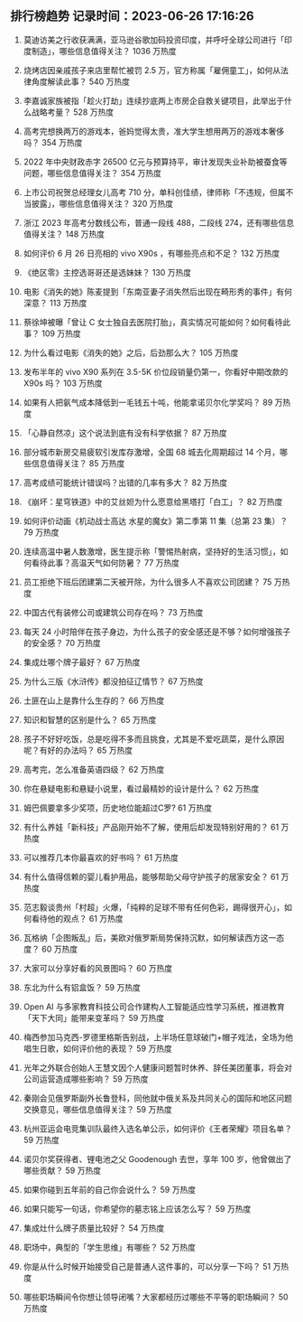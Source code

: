 
## 排行榜趋势 记录时间：2023-06-26 17:16:26
  
  1. 莫迪访美之行收获满满，亚马逊谷歌加码投资印度，并呼吁全球公司进行「印度制造」，哪些信息值得关注？ 1036 万热度
    
  2. 烧烤店因亲戚孩子来店里帮忙被罚 2.5 万，官方称属「雇佣童工」，如何从法律角度解读此事？ 540 万热度
    
  3. 李嘉诚家族被指「趁火打劫」连续抄底两上市房企自救关键项目，此举出于什么战略考量？ 528 万热度
    
  4. 高考完想换两万的游戏本，爸妈觉得太贵，准大学生想用两万的游戏本奢侈吗？ 354 万热度
    
  5. 2022 年中央财政赤字 26500 亿元与预算持平，审计发现失业补助被蚕食等问题，哪些信息值得关注？ 354 万热度
    
  6. 上市公司祝贺总经理女儿高考 710 分，单科创佳绩，律师称「不违规，但属不当披露」，哪些信息值得关注？ 320 万热度
    
  7. 浙江 2023 年高考分数线公布，普通一段线 488，二段线 274，还有哪些信息值得关注？ 148 万热度
    
  8. 如何评价 6 月 26 日亮相的 vivo X90s ，有哪些亮点和不足？ 132 万热度
    
  9. 《绝区零》主控选哥哥还是选妹妹？ 130 万热度
    
  10. 电影《消失的她》陈麦提到「东南亚妻子消失然后出现在畸形秀的事件」有何深意？ 113 万热度
    
  11. 蔡徐坤被曝「曾让 C 女士独自去医院打胎」，真实情况可能如何？如何看待此事？ 109 万热度
    
  12. 为什么看过电影《消失的她》之后，后劲那么大？ 105 万热度
    
  13. 发布半年的 vivo X90 系列在 3.5-5K 价位段销量仍第一，你看好中期改款的 X90s 吗？ 103 万热度
    
  14. 如果有人把氨气成本降低到一毛钱五十吨，他能拿诺贝尔化学奖吗？ 89 万热度
    
  15. 「心静自然凉」这个说法到底有没有科学依据？ 87 万热度
    
  16. 部分城市新房交易疲软引发库存激增，全国 68 城去化周期超过 14 个月，哪些信息值得关注？ 85 万热度
    
  17. 高考成绩可能统计错误吗？出错的几率有多大？ 82 万热度
    
  18. 《崩坏：星穹铁道》中的艾丝妲为什么愿意给黑塔打「白工」？ 82 万热度
    
  19. 如何评价动画《机动战士高达 水星的魔女》第二季第 11 集（总第 23 集）？ 79 万热度
    
  20. 连续高温中暑人数激增，医生提示称「警惕热射病，坚持好的生活习惯」，如何看待此事？高温天气如何防暑？ 77 万热度
    
  21. 员工拒绝下班后团建第二天被开除，为什么很多人不喜欢公司团建？ 75 万热度
    
  22. 中国古代有装修公司或建筑公司存在吗？ 73 万热度
    
  23. 每天 24 小时陪伴在孩子身边，为什么孩子的安全感还是不够？如何增强孩子的安全感？ 70 万热度
    
  24. 集成灶哪个牌子最好？ 67 万热度
    
  25. 为什么三版《水浒传》都没拍征辽情节？ 67 万热度
    
  26. 土匪在山上是靠什么生存的？ 66 万热度
    
  27. 知识和智慧的区别是什么？ 65 万热度
    
  28. 孩子不好好吃饭，总是吃得不多而且挑食，尤其是不爱吃蔬菜，是什么原因呢？有好的办法吗？ 65 万热度
    
  29. 高考完，怎么准备英语四级？ 62 万热度
    
  30. 你在悬疑电影和悬疑小说里，看过最精妙的设计是什么？ 62 万热度
    
  31. 姆巴佩要拿多少奖项，历史地位能超过C罗? 61 万热度
    
  32. 有什么养娃「新科技」产品刚开始不了解，使用后却发现特别好用的？ 61 万热度
    
  33. 可以推荐几本你最喜欢的好书吗？ 61 万热度
    
  34. 有什么值得信赖的婴儿看护用品，能够帮助父母守护孩子的居家安全？ 61 万热度
    
  35. 范志毅谈贵州「村超」火爆，「纯粹的足球不带有任何色彩，踢得很开心」，如何看待他的观点？ 61 万热度
    
  36. 瓦格纳「企图叛乱」后，美欧对俄罗斯局势保持沉默，如何解读西方这一态度？ 60 万热度
    
  37. 大家可以分享好看的风景图吗？ 60 万热度
    
  38. 东北为什么有铝盒饭？ 59 万热度
    
  39. Open AI 与多家教育科技公司合作建构人工智能适应性学习系统，推进教育「天下大同」能带来变革吗？ 59 万热度
    
  40. 梅西参加马克西-罗德里格斯告别战，上半场任意球破门+帽子戏法，全场为他唱生日歌，如何评价他的表现？ 59 万热度
    
  41. 光年之外联合创始人王慧文因个人健康问题暂时休养、辞任美团董事，将会对公司运营造成哪些影响？ 59 万热度
    
  42. 秦刚会见俄罗斯副外长鲁登科，同他就中俄关系及共同关心的国际和地区问题交换意见，哪些信息值得关注？ 59 万热度
    
  43. 杭州亚运会电竞集训队最终入选名单公示，如何评价《王者荣耀》项目名单？ 59 万热度
    
  44. 诺贝尔奖获得者、锂电池之父 Goodenough 去世，享年 100 岁，他曾做出了哪些贡献？ 59 万热度
    
  45. 如果你碰到五年前的自己你会说什么？ 59 万热度
    
  46. 如果只能写一句话，你希望你的墓志铭上应该怎么写？ 59 万热度
    
  47. 集成灶什么牌子质量比较好？ 54 万热度
    
  48. 职场中，典型的「学生思维」有哪些？ 52 万热度
    
  49. 你是从什么时候开始接受自己是普通人这件事的，可以分享一下吗？ 51 万热度
    
  50. 哪些职场瞬间令你想让领导闭嘴？大家都经历过哪些不平等的职场瞬间？ 50 万热度
    